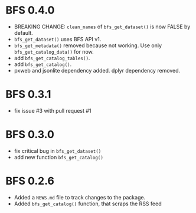 # BFS 0.4.0

* BREAKING CHANGE: `clean_names` of `bfs_get_dataset()` is now FALSE by default.
* `bfs_get_dataset()` uses BFS API v1.
* `bfs_get_metadata()` removed because not working. Use only `bfs_get_catalog_data()` for now.
* add `bfs_get_catalog_tables()`.
* add `bfs_get_catalog()`.
* pxweb and jsonlite dependency added. dplyr dependency removed.

# BFS 0.3.1

* fix issue #3 with pull request #1

# BFS 0.3.0

* fix critical bug in `bfs_get_dataset()`
* add new function `bfs_get_catalog()`

# BFS 0.2.6

* Added a `NEWS.md` file to track changes to the package.
* Added `bfs_get_catalog()` function, that scraps the RSS feed
